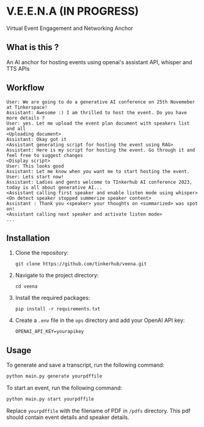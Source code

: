 # V.E.E.N.A (IN PROGRESS)
Virtual Event Engagement and Networking Anchor


## What is this ?

An AI anchor for hosting events using openai's assistant API, whisper and TTS APIs

## Workflow

```
User: We are going to do a generative AI conference on 25th Novemeber at Tinkerspace!
Assistant: Awesome :) I am thrilled to host the event. Do you have more details ?
User: yes. Let me upload the event plan document with speakers list and all
<Uploading document>
Assistant: Okay got it
<Assistant generating script for hosting the event using RAG>
Assistant: Here is my script for hosting the event. Go through it and feel free to suggest changes
<Display script>
User: This looks good
Assistant: Let me know when you want me to start hosting the event. 
User: Lets start now!
Assistant: Ladies and gents welcome to TInkerhub AI conference 2023, today is all about generative AI...
<Assistant calling first speaker and enable listen mode using whisper>
<On detect speaker stopped summerize speaker content>
Assistant : Thank you <speaker> your thoughts on <summarized> was spot on!
<Assistant calling next speaker and activate listen mode>
...
```

## Installation

1. Clone the repository:
    ```
    git clone https://github.com/tinkerhub/veena.git
    ```
2. Navigate to the project directory:
    ```
    cd veena
    ```
3. Install the required packages:
    ```
    pip install -r requirements.txt
    ```
4. Create a `.env` file in the `ops` directory and add your OpenAI API key:
    ```
    OPENAI_API_KEY=yourapikey
    ```


## Usage

To generate and save a transcript, run the following command:

```bash
python main.py generate yourpdffile
```


To start an event, run the following command:

```bash
python main.py start yourpdffile
```

Replace `yourpdffile` with the filename of PDF in `/pdfs` directory. This pdf should contain event details and speaker details.